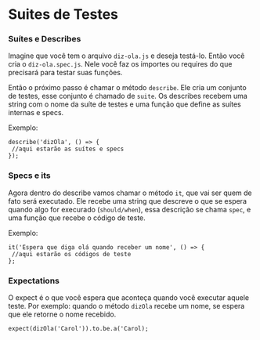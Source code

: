 # Suites de Testes

### Suítes e Describes

Imagine que você tem o arquivo `diz-ola.js` e deseja testá-lo. Então você cria o `diz-ola.spec.js`. Nele você faz os importes ou requires do que precisará para
testar suas funções. 

Então o próximo passo é chamar o método `describe`. Ele cria um conjunto de testes, esse conjunto é chamado de `suite`. Os describes recebem uma string com o 
nome da suíte de testes e uma função que define as suítes internas e specs.

Exemplo:

~~~
describe('dizOla', () => {
 //aqui estarão as suítes e specs
});
~~~

### Specs e its

Agora dentro do describe vamos chamar o método `it`, que vai ser quem de fato será executado. Ele recebe uma string  que descreve o que se espera quando algo for execurado (`should/when`), essa descrição se chama `spec`, e uma função que recebe o código de teste.

Exemplo: 

~~~
it('Espera que diga olá quando receber um nome', () => {
 //aqui estarão os códigos de teste
};
~~~

### Expectations

O expect é o que você espera que aconteça quando você executar aquele teste. Por exemplo: quando o método `dizOla` recebe um nome, se espera que ele retorne o nome recebido.

~~~
expect(dizOla('Carol')).to.be.a('Carol);
~~~

